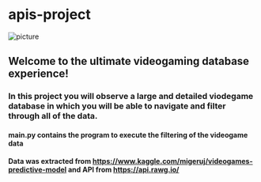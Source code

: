 # apis-project
![picture](https://www.google.com/url?sa=i&url=http%3A%2F%2Ftabcomplus.com%2F2019%2F04%2F09%2Fvideo-game-services%2F&psig=AOvVaw2ZN7MlgleMc_99SSo0K4iv&ust=1600204794166000&source=images&cd=vfe&ved=0CAIQjRxqFwoTCPC_ssjJ6esCFQAAAAAdAAAAABAD)
## Welcome to the ultimate videogaming database experience!
### In this project you will observe a large and detailed viodegame database in which you will be able to navigate and filter through all of the data.
#### main.py contains the program to execute the filtering of the videogame data
#### Data was extracted from https://www.kaggle.com/migeruj/videogames-predictive-model and API from https://api.rawg.io/
